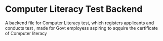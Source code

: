 # Computer Literacy Test Backend

A backend file for Computer Literacy test, which registers applicants and conducts test , made for Govt employess aspiring to aqquire the certificate of Computer literacy 
